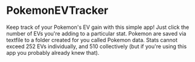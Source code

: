 # PokemonEVTracker

Keep track of your Pokemon's EV gain with this simple app! Just click the number of EVs you're adding to a particular stat. Pokemon are saved via textfile to a folder created for you called Pokemon data. Stats cannot exceed 252 EVs individually, and 510 collectively (but if you're using this app you probably already knew that).
